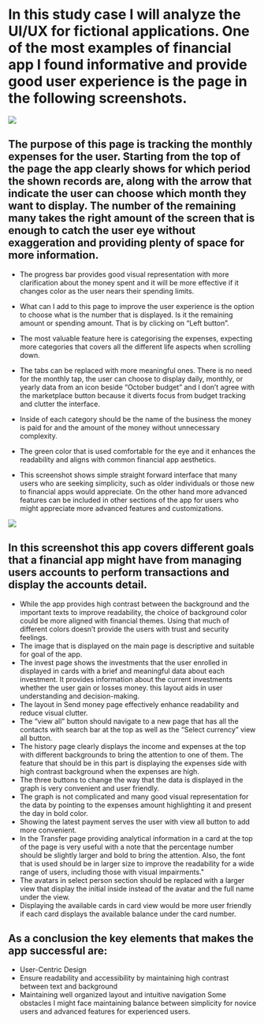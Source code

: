 # In  this study case I will analyze the UI/UX for fictional applications. One of the most examples of financial app I found informative and provide good user experience is the page in the following screenshots.

![](file:///C:/Users/tsh86/OneDrive/Desktop/UI/Screenshot%202023-11-14%20195952.png)
## The purpose of this page is tracking the monthly expenses for the user. Starting from the top of the page the app clearly shows for which period the shown records are, along with the arrow that indicate the user can choose which month they want to display. The number of the remaining many takes the right amount of the screen that is enough to catch the user eye without exaggeration and providing plenty of space for more information. 
-	The progress bar provides good visual representation with more clarification about the money spent and it will be more effective if it changes color as the user nears their spending limits.
-	What can I add to this page to improve the user experience is the option to choose what is the number that is displayed. Is it the remaining amount or spending amount. That is by clicking on “Left button”.

-	The most valuable feature here is categorising the expenses, expecting more categories that covers all the different life aspects when scrolling down.

-	The tabs can be replaced with more meaningful ones. There is no need for the monthly tap, the user can choose to display daily, monthly, or yearly data from an icon beside “October budget”  and I don’t agree with the marketplace button because it diverts focus from budget tracking and clutter the interface.

-	Inside of each category should be the name of the business the money is paid for and the amount of the money without unnecessary complexity. 

-	The green color that is used comfortable for the eye and it enhances the readability and aligns with common financial app aesthetics.

-	This screenshot shows simple straight forward interface that many users who are seeking simplicity, such as older individuals or those new to financial apps would appreciate. On the other hand more advanced features can be included in other sections of the app for users who might appreciate more advanced features and customizations.

![](file:///C:/Users/tsh86/OneDrive/Desktop/UI/original-13c0d22d61b07021304f8c561b32b8c4.png)

## In this screenshot this app covers different goals that a financial app might have from managing users accounts to perform transactions and display the accounts detail. 
-	While the app provides high contrast between the background and the important texts to improve readability, the choice of background color could be more aligned with financial themes. Using that much of different colors doesn’t provide the users with trust and security feelings.
-	The image that is displayed on the main page is descriptive and suitable for goal of the app.
-	The invest page shows the investments that the user enrolled in displayed in cards with a brief and meaningful data about each investment. It provides information about the current investments whether the user gain or losses money. this layout aids in user understanding and decision-making.
-	The layout in Send money page effectively enhance readability and reduce visual clutter. 
-	The “view all” button should navigate to a new page that has all the contacts with search bar at the top as well as the “Select currency” view all button. 
-	The history page clearly displays the income and expenses at the top with different backgrounds to bring the attention to one of them. The feature that should be in this part is displaying the expenses side with high contrast background when the expenses are high.
-	The three buttons to change the way that the data is displayed in the graph is very convenient and user friendly. 
-	The graph is not complicated and many good visual representation for the data by pointing to the expenses amount highlighting it and present the day in bold color.
-	Showing the latest payment serves the user with view all button to add more convenient.
-	In the Transfer page providing analytical information in a card at the top of the page is very useful with a note that the percentage number should be slightly larger and bold to bring the attention. Also, the font that is used should be in larger size to improve the readability for a wide range of users, including those with visual impairments."
-	The avatars in select person section should be replaced with a larger view that display the initial inside instead of the avatar and the full name under the view.
-	Displaying the available cards in card view would be more user friendly if each card displays the available balance under the card number.
## As a conclusion the key elements that makes the app successful are:
-	User-Centric Design
-	Ensure readability and accessibility by maintaining high contrast between text and background
-	Maintaining well organized layout and intuitive navigation
Some obstacles I might face maintaining balance between simplicity for novice users and advanced features for experienced users.

